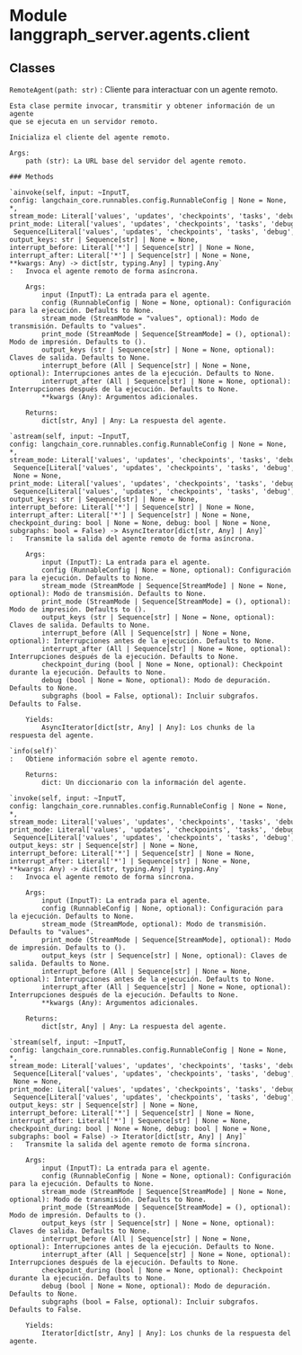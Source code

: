 Module langgraph_server.agents.client
=====================================

Classes
-------

`RemoteAgent(path: str)`
:   Cliente para interactuar con un agente remoto.
    
    Esta clase permite invocar, transmitir y obtener información de un agente
    que se ejecuta en un servidor remoto.
    
    Inicializa el cliente del agente remoto.
    
    Args:
        path (str): La URL base del servidor del agente remoto.

    ### Methods

    `ainvoke(self, input: ~InputT, config: langchain_core.runnables.config.RunnableConfig | None = None, *, stream_mode: Literal['values', 'updates', 'checkpoints', 'tasks', 'debug', 'messages', 'custom'] = 'values', print_mode: Literal['values', 'updates', 'checkpoints', 'tasks', 'debug', 'messages', 'custom'] | Sequence[Literal['values', 'updates', 'checkpoints', 'tasks', 'debug', 'messages', 'custom']] = (), output_keys: str | Sequence[str] | None = None, interrupt_before: Literal['*'] | Sequence[str] | None = None, interrupt_after: Literal['*'] | Sequence[str] | None = None, **kwargs: Any) ‑> dict[str, typing.Any] | typing.Any`
    :   Invoca el agente remoto de forma asíncrona.
        
        Args:
            input (InputT): La entrada para el agente.
            config (RunnableConfig | None = None, optional): Configuración para la ejecución. Defaults to None.
            stream_mode (StreamMode = "values", optional): Modo de transmisión. Defaults to "values".
            print_mode (StreamMode | Sequence[StreamMode] = (), optional): Modo de impresión. Defaults to ().
            output_keys (str | Sequence[str] | None = None, optional): Claves de salida. Defaults to None.
            interrupt_before (All | Sequence[str] | None = None, optional): Interrupciones antes de la ejecución. Defaults to None.
            interrupt_after (All | Sequence[str] | None = None, optional): Interrupciones después de la ejecución. Defaults to None.
            **kwargs (Any): Argumentos adicionales.
        
        Returns:
            dict[str, Any] | Any: La respuesta del agente.

    `astream(self, input: ~InputT, config: langchain_core.runnables.config.RunnableConfig | None = None, *, stream_mode: Literal['values', 'updates', 'checkpoints', 'tasks', 'debug', 'messages', 'custom'] | Sequence[Literal['values', 'updates', 'checkpoints', 'tasks', 'debug', 'messages', 'custom']] | None = None, print_mode: Literal['values', 'updates', 'checkpoints', 'tasks', 'debug', 'messages', 'custom'] | Sequence[Literal['values', 'updates', 'checkpoints', 'tasks', 'debug', 'messages', 'custom']] = (), output_keys: str | Sequence[str] | None = None, interrupt_before: Literal['*'] | Sequence[str] | None = None, interrupt_after: Literal['*'] | Sequence[str] | None = None, checkpoint_during: bool | None = None, debug: bool | None = None, subgraphs: bool = False) ‑> AsyncIterator[dict[str, Any] | Any]`
    :   Transmite la salida del agente remoto de forma asíncrona.
        
        Args:
            input (InputT): La entrada para el agente.
            config (RunnableConfig | None = None, optional): Configuración para la ejecución. Defaults to None.
            stream_mode (StreamMode | Sequence[StreamMode] | None = None, optional): Modo de transmisión. Defaults to None.
            print_mode (StreamMode | Sequence[StreamMode] = (), optional): Modo de impresión. Defaults to ().
            output_keys (str | Sequence[str] | None = None, optional): Claves de salida. Defaults to None.
            interrupt_before (All | Sequence[str] | None = None, optional): Interrupciones antes de la ejecución. Defaults to None.
            interrupt_after (All | Sequence[str] | None = None, optional): Interrupciones después de la ejecución. Defaults to None.
            checkpoint_during (bool | None = None, optional): Checkpoint durante la ejecución. Defaults to None.
            debug (bool | None = None, optional): Modo de depuración. Defaults to None.
            subgraphs (bool = False, optional): Incluir subgrafos. Defaults to False.
        
        Yields:
            AsyncIterator[dict[str, Any] | Any]: Los chunks de la respuesta del agente.

    `info(self)`
    :   Obtiene información sobre el agente remoto.
        
        Returns:
            dict: Un diccionario con la información del agente.

    `invoke(self, input: ~InputT, config: langchain_core.runnables.config.RunnableConfig | None = None, *, stream_mode: Literal['values', 'updates', 'checkpoints', 'tasks', 'debug', 'messages', 'custom'] = 'values', print_mode: Literal['values', 'updates', 'checkpoints', 'tasks', 'debug', 'messages', 'custom'] | Sequence[Literal['values', 'updates', 'checkpoints', 'tasks', 'debug', 'messages', 'custom']] = (), output_keys: str | Sequence[str] | None = None, interrupt_before: Literal['*'] | Sequence[str] | None = None, interrupt_after: Literal['*'] | Sequence[str] | None = None, **kwargs: Any) ‑> dict[str, typing.Any] | typing.Any`
    :   Invoca el agente remoto de forma síncrona.
        
        Args:
            input (InputT): La entrada para el agente.
            config (RunnableConfig | None, optional): Configuración para la ejecución. Defaults to None.
            stream_mode (StreamMode, optional): Modo de transmisión. Defaults to "values".
            print_mode (StreamMode | Sequence[StreamMode], optional): Modo de impresión. Defaults to ().
            output_keys (str | Sequence[str] | None, optional): Claves de salida. Defaults to None.
            interrupt_before (All | Sequence[str] | None = None, optional): Interrupciones antes de la ejecución. Defaults to None.
            interrupt_after (All | Sequence[str] | None = None, optional): Interrupciones después de la ejecución. Defaults to None.
            **kwargs (Any): Argumentos adicionales.
        
        Returns:
            dict[str, Any] | Any: La respuesta del agente.

    `stream(self, input: ~InputT, config: langchain_core.runnables.config.RunnableConfig | None = None, *, stream_mode: Literal['values', 'updates', 'checkpoints', 'tasks', 'debug', 'messages', 'custom'] | Sequence[Literal['values', 'updates', 'checkpoints', 'tasks', 'debug', 'messages', 'custom']] | None = None, print_mode: Literal['values', 'updates', 'checkpoints', 'tasks', 'debug', 'messages', 'custom'] | Sequence[Literal['values', 'updates', 'checkpoints', 'tasks', 'debug', 'messages', 'custom']] = (), output_keys: str | Sequence[str] | None = None, interrupt_before: Literal['*'] | Sequence[str] | None = None, interrupt_after: Literal['*'] | Sequence[str] | None = None, checkpoint_during: bool | None = None, debug: bool | None = None, subgraphs: bool = False) ‑> Iterator[dict[str, Any] | Any]`
    :   Transmite la salida del agente remoto de forma síncrona.
        
        Args:
            input (InputT): La entrada para el agente.
            config (RunnableConfig | None = None, optional): Configuración para la ejecución. Defaults to None.
            stream_mode (StreamMode | Sequence[StreamMode] | None = None, optional): Modo de transmisión. Defaults to None.
            print_mode (StreamMode | Sequence[StreamMode] = (), optional): Modo de impresión. Defaults to ().
            output_keys (str | Sequence[str] | None = None, optional): Claves de salida. Defaults to None.
            interrupt_before (All | Sequence[str] | None = None, optional): Interrupciones antes de la ejecución. Defaults to None.
            interrupt_after (All | Sequence[str] | None = None, optional): Interrupciones después de la ejecución. Defaults to None.
            checkpoint_during (bool | None = None, optional): Checkpoint durante la ejecución. Defaults to None.
            debug (bool | None = None, optional): Modo de depuración. Defaults to None.
            subgraphs (bool = False, optional): Incluir subgrafos. Defaults to False.
        
        Yields:
            Iterator[dict[str, Any] | Any]: Los chunks de la respuesta del agente.